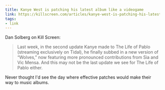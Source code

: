 ```yaml
---
title: Kanye West is patching his latest album like a videogame
link: https://killscreen.com/articles/kanye-west-is-patching-his-latest-album-like-a-videogame/
tags:
- link
---
```


Dan Solberg on Kill Screen:

> Last week, in the second update Kanye made to The Life of Pablo (streaming exclusively on Tidal), he finally subbed in a new version of “Wolves,” now featuring more pronounced contributions from Sia and Vic Mensa. And this may not be the last update we see for The Life of Pablo either.

Never thought I'd see the day where effective patches would make their way to music albums.